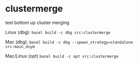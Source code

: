 # clustermerge
test bottom up cluster merging

Linux (dbg):
`bazel build -c dbg src:clustermerge`

Mac (dbg):
`bazel build -c dbg --spawn_strategy=standalone src:main_dsym`

Mac/Linux (opt)
`bazel build -c opt src:clustermerge`